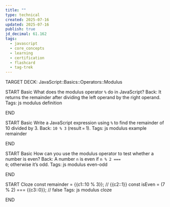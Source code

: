 ```yaml
---
title: ""
type: technical
created: 2025-07-16
updated: 2025-07-16
publish: true
jd_decimal: 61.162
tags:
  - javascript
  - core_concepts
  - learning
  - certification
  - flashcard
  - tag-trek
---
```


TARGET DECK: JavaScript::Basics::Operators::Modulus

START
Basic
What does the modulus operator <code>%</code> do in JavaScript?
Back: It returns the remainder after dividing the left operand by the right operand.
Tags: js modulus definition
<!--ID: 1752718622152-->

END

START
Basic
Write a JavaScript expression using <code>%</code> to find the remainder of 10 divided by 3.
Back: <code>10 % 3</code> (result = 1).
Tags: js modulus example remainder
<!--ID: 1752718622154-->

END

START
Basic
How can you use the modulus operator to test whether a number is even?
Back: A number <code>n</code> is even if <code>n % 2 === 0</code>; otherwise it’s odd.
Tags: js modulus even-odd
<!--ID: 1752718622155-->

END

START
Cloze
const remainder = {{c1::10 % 3}}; // {{c2::1}}
const isEven = (7 % 2) === {{c3::0}}; // false
Tags: js modulus cloze
<!--ID: 1752718622156-->

END
